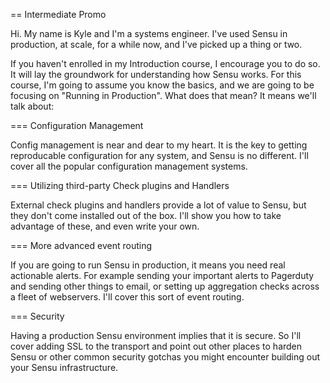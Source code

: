 == Intermediate Promo

Hi. My name is Kyle and I'm a systems engineer. I've used Sensu in production, at scale, for a while now, and I've picked up a thing or two.

If you haven't enrolled in my Introduction course, I encourage you to do so. It will lay the groundwork for understanding how Sensu works. For this course, I'm going to assume you know the basics, and we are going to be focusing on "Running in Production". What does that mean? It means we'll talk about:

=== Configuration Management

Config management is near and dear to my heart. It is the key to getting reproducable configuration for any system, and Sensu is no different. I'll cover all the popular configuration management systems.

=== Utilizing third-party Check plugins and Handlers

External check plugins and handlers provide a lot of value to Sensu, but they don't come installed out of the box. I'll show you how to take advantage of these, and even write your own.

=== More advanced event routing

If you are going to run Sensu in production, it means you need real actionable alerts. For example sending your important alerts to Pagerduty and sending other things to email, or setting up aggregation checks across a fleet of webservers. I'll cover this sort of event routing.

=== Security

Having a production Sensu environment implies that it is secure. So I'll cover adding SSL to the transport and point out other places to harden Sensu or other common security gotchas you might encounter building out your Sensu infrastructure.

